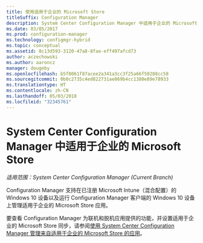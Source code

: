 ```yaml
---
title: 使用适用于企业的 Microsoft Store
titleSuffix: Configuration Manager
description: System Center Configuration Manager 中适用于企业的 Microsoft Store
ms.date: 03/05/2017
ms.prod: configuration-manager
ms.technology: configmgr-hybrid
ms.topic: conceptual
ms.assetid: 8c13d593-3120-47a8-8fae-eff497afcd73
author: aczechowski
ms.author: aaroncz
manager: dougeby
ms.openlocfilehash: b5f8061f87acee2a341a3cc3f25a66f50288cc58
ms.sourcegitcommit: 0b0c2735c4ed822731ae069b4cc1380e89e78933
ms.translationtype: HT
ms.contentlocale: zh-CN
ms.lasthandoff: 05/03/2018
ms.locfileid: "32345761"
---
```

# <a name="microsoft-store-for-business-in-system-center-configuration-manager"></a>System Center Configuration Manager 中适用于企业的 Microsoft Store

*适用范围：System Center Configuration Manager (Current Branch)*

Configuration Manager 支持在已注册 Microsoft Intune（混合配置）的 Windows 10 设备以及运行 Configuration Manager 客户端的 Windows 10 设备上管理适用于企业的 Microsoft Store 应用。

要查看 Configuration Manager 为联机和脱机应用提供的功能，并设置适用于企业的 Microsoft Store 同步，请参阅[使用 System Center Configuration Manager 管理来自适用于企业的 Microsoft Store 的应用](../../apps/deploy-use/manage-apps-from-the-windows-store-for-business.md)。
